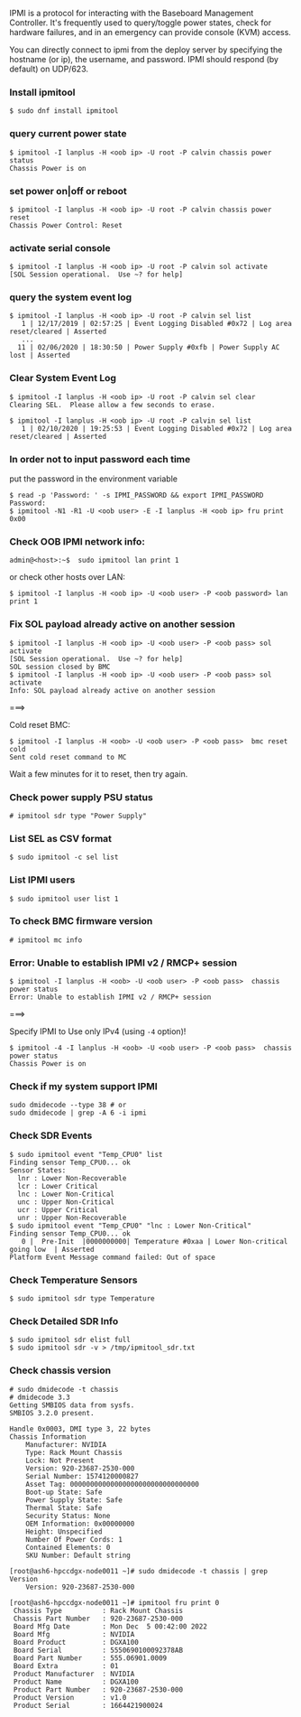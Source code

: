 IPMI is a protocol for interacting with the Baseboard Management Controller. It's frequently used to query/toggle power states, check for hardware failures, and in an emergency can provide console (KVM) access.

You can directly connect to ipmi from the deploy server by specifying the hostname (or ip), the username, and password. IPMI should respond (by default) on UDP/623.

### Install ipmitool

```
$ sudo dnf install ipmitool
```

### query current power state

```
$ ipmitool -I lanplus -H <oob ip> -U root -P calvin chassis power status
Chassis Power is on
```
### set power on|off or reboot

```
$ ipmitool -I lanplus -H <oob ip> -U root -P calvin chassis power reset
Chassis Power Control: Reset
```

### activate serial console

```
$ ipmitool -I lanplus -H <oob ip> -U root -P calvin sol activate
[SOL Session operational.  Use ~? for help]
```

### query the system event log

```
$ ipmitool -I lanplus -H <oob ip> -U root -P calvin sel list
   1 | 12/17/2019 | 02:57:25 | Event Logging Disabled #0x72 | Log area reset/cleared | Asserted
   ...
  11 | 02/06/2020 | 18:30:50 | Power Supply #0xfb | Power Supply AC lost | Asserted
```

### Clear System Event Log

```
$ ipmitool -I lanplus -H <oob ip> -U root -P calvin sel clear
Clearing SEL.  Please allow a few seconds to erase.

$ ipmitool -I lanplus -H <oob ip> -U root -P calvin sel list
   1 | 02/10/2020 | 19:25:53 | Event Logging Disabled #0x72 | Log area reset/cleared | Asserted
```

### In order not to input password each time

put the password in the environment variable

```
$ read -p 'Password: ' -s IPMI_PASSWORD && export IPMI_PASSWORD
Password:
$ ipmitool -N1 -R1 -U <oob user> -E -I lanplus -H <oob ip> fru print 0x00
```

### Check OOB IPMI network info:

```
admin@<host>:~$  sudo ipmitool lan print 1
```

or check other hosts over LAN:

```
$ ipmitool -I lanplus -H <oob ip> -U <oob user> -P <oob password> lan print 1
```

### Fix SOL payload already active on another session

```
$ ipmitool -I lanplus -H <oob ip> -U <oob user> -P <oob pass> sol activate
[SOL Session operational.  Use ~? for help]
SOL session closed by BMC
$ ipmitool -I lanplus -H <oob ip> -U <oob user> -P <oob pass> sol activate
Info: SOL payload already active on another session
```

===>

Cold reset BMC:

```
$ ipmitool -I lanplus -H <oob> -U <oob user> -P <oob pass>  bmc reset cold
Sent cold reset command to MC
```

Wait a few minutes for it to reset, then try again.


### Check power supply PSU status

```
# ipmitool sdr type "Power Supply"
```

### List SEL as CSV format

```
$ sudo ipmitool -c sel list
```

### List IPMI users

```
$ sudo ipmitool user list 1
```

### To check BMC firmware version

```
# ipmitool mc info
```

### Error: Unable to establish IPMI v2 / RMCP+ session

```
$ ipmitool -I lanplus -H <oob> -U <oob user> -P <oob pass>  chassis power status
Error: Unable to establish IPMI v2 / RMCP+ session
```
===>

Specify IPMI to Use only IPv4 (using `-4` option)!

```
$ ipmitool -4 -I lanplus -H <oob> -U <oob user> -P <oob pass>  chassis power status
Chassis Power is on
```
### Check if  my system support IPMI

```
sudo dmidecode --type 38 # or
sudo dmidecode | grep -A 6 -i ipmi
```

### Check SDR Events

```
$ sudo ipmitool event "Temp_CPU0" list
Finding sensor Temp_CPU0... ok
Sensor States:
  lnr : Lower Non-Recoverable
  lcr : Lower Critical
  lnc : Lower Non-Critical
  unc : Upper Non-Critical
  ucr : Upper Critical
  unr : Upper Non-Recoverable
$ sudo ipmitool event "Temp_CPU0" "lnc : Lower Non-Critical"
Finding sensor Temp_CPU0... ok
   0 |  Pre-Init  |0000000000| Temperature #0xaa | Lower Non-critical going low  | Asserted
Platform Event Message command failed: Out of space
```

### Check Temperature Sensors

```
$ sudo ipmitool sdr type Temperature
```

### Check Detailed SDR Info

```
$ sudo ipmitool sdr elist full
$ sudo ipmitool sdr -v > /tmp/ipmitool_sdr.txt
```

### Check chassis version

```
# sudo dmidecode -t chassis
# dmidecode 3.3
Getting SMBIOS data from sysfs.
SMBIOS 3.2.0 present.

Handle 0x0003, DMI type 3, 22 bytes
Chassis Information
	Manufacturer: NVIDIA
	Type: Rack Mount Chassis
	Lock: Not Present
	Version: 920-23687-2530-000
	Serial Number: 1574120000827
	Asset Tag: 00000000000000000000000000000000
	Boot-up State: Safe
	Power Supply State: Safe
	Thermal State: Safe
	Security Status: None
	OEM Information: 0x00000000
	Height: Unspecified
	Number Of Power Cords: 1
	Contained Elements: 0
	SKU Number: Default string

[root@ash6-hpccdgx-node0011 ~]# sudo dmidecode -t chassis | grep Version
	Version: 920-23687-2530-000
   
[root@ash6-hpccdgx-node0011 ~]# ipmitool fru print 0
 Chassis Type          : Rack Mount Chassis
 Chassis Part Number   : 920-23687-2530-000
 Board Mfg Date        : Mon Dec  5 00:42:00 2022
 Board Mfg             : NVIDIA
 Board Product         : DGXA100
 Board Serial          : 5550690100092378AB
 Board Part Number     : 555.06901.0009
 Board Extra           : 01
 Product Manufacturer  : NVIDIA
 Product Name          : DGXA100
 Product Part Number   : 920-23687-2530-000
 Product Version       : v1.0
 Product Serial        : 1664421900024
```
